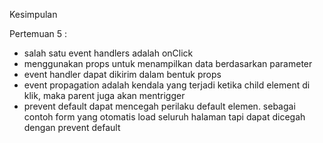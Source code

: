 Kesimpulan

Pertemuan 5 :
- salah satu event handlers adalah onClick
- menggunakan props untuk menampilkan data berdasarkan parameter
- event handler dapat dikirim dalam bentuk props
- event propagation adalah kendala yang terjadi ketika child element di klik,
  maka parent juga akan mentrigger
- prevent default dapat mencegah perilaku default elemen. sebagai contoh form
  yang otomatis load seluruh halaman tapi dapat dicegah dengan prevent default
